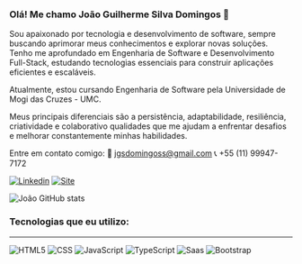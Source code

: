 ### Olá! Me chamo João Guilherme Silva Domingos 👋

Sou apaixonado por tecnologia e desenvolvimento de software, sempre buscando aprimorar meus conhecimentos e explorar novas soluções. Tenho me aprofundado em Engenharia de Software e Desenvolvimento Full-Stack, estudando tecnologias essenciais para construir aplicações eficientes e escaláveis.

Atualmente, estou cursando Engenharia de Software pela Universidade de Mogi das Cruzes - UMC.

Meus principais diferenciais são a persistência, adaptabilidade, resiliência, criatividade e colaborativo qualidades que me ajudam a enfrentar desafios e melhorar constantemente minhas habilidades.

Entre em contato comigo:
📩 jgsdomingoss@gmail.com
📞 +55 (11) 99947-7172

[![Linkedin](https://img.shields.io/badge/LinkedIn-0077B5?style=for-the-badge&logo=linkedin&logoColor=white)](https://www.linkedin.com/in/jgsdomingos/)
[![Site](https://img.shields.io/badge/website-000000?style=for-the-badge&logo=About.me&logoColor=white)]()

![João GitHub stats](https://github-readme-stats.vercel.app/api?username=jgdomingos&show_icons=true&theme=tokyonight)

### Tecnologias que eu utilizo:
<div style="display: inline_block"><hr/>
  <img aling="center" alt="HTML5" src="https://img.shields.io/badge/HTML5-E34F26?style=for-the-badge&logo=html5&logoColor=white" />
  <img aling="center" alt="CSS" src="https://img.shields.io/badge/CSS3-1572B6?style=for-the-badge&logo=css3&logoColor=white" />
  <img aling="center" alt="JavaScript" src="https://img.shields.io/badge/JavaScript-F7DF1E?style=for-the-badge&logo=javascript&logoColor=black" />
  <img aling="center" alt="TypeScript" src="https://img.shields.io/badge/TypeScript-007ACC?style=for-the-badge&logo=typescript&logoColor=white" />
  <img aling="center" alt="Saas" src="https://img.shields.io/badge/Sass-CC6699?style=for-the-badge&logo=sass&logoColor=white" />
  <img aling="center" alt="Bootstrap" src="https://img.shields.io/badge/Bootstrap-563D7C?style=for-the-badge&logo=bootstrap&logoColor=white" />
</div>
